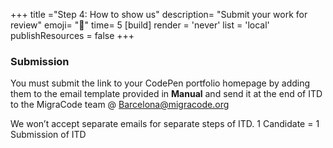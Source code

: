 +++
title ="Step 4: How to show us"
description= "Submit your work for review"
emoji= "📩"
time= 5
[build]
  render = 'never'
  list = 'local'
  publishResources = false 
+++

### Submission

You must submit the link to your CodePen portfolio homepage by adding them to the email template provided in **Manual** and send it at the end of ITD to the MigraCode team @ Barcelona@migracode.org 

We won’t accept separate emails for separate steps of ITD. 1 Candidate = 1 Submission of ITD

